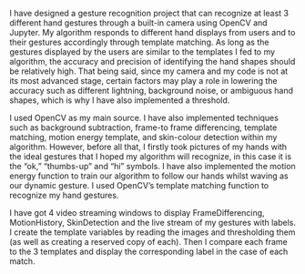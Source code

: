  I have designed a gesture recognition project that can recognize at least 3 different hand gestures through a built-in camera using OpenCV and Jupyter. My algorithm responds to different hand displays from users and to their gestures accordingly through template matching. As long as the gestures displayed by the users are similar to the templates I fed to my algorithm, the accuracy and precision of identifying the hand shapes should be relatively high. That being said, since my camera and my code is not at its most advanced stage, certain factors may play a role in lowering the accuracy such as different lightning, background noise, or ambiguous hand shapes, which is why I have also implemented a threshold. 
  
  I used OpenCV as my main source. I have also implemented techniques such as background subtraction, frame-to frame differencing, template matching, motion energy template, and skin-colour detection within my algorithm. However, before all that, I firstly took pictures of my hands with the ideal gestures that I hoped my algorithm will recognize, in this case it is the “ok,” “thumbs-up” and “hi” symbols. I have also implemented the motion energy function to train our algorithm to follow our hands whilst waving as our dynamic gesture. I used OpenCV’s template matching function to recognize my hand gestures.

  I have got 4 video streaming windows to display FrameDifferencing, MotionHistory, SkinDetection and the live stream of my gestures with labels. I create the template variables by reading the images and thresholding them (as well as creating a reserved copy of each). Then I compare each frame to the 3 templates and display the corresponding label in the case of each match.

